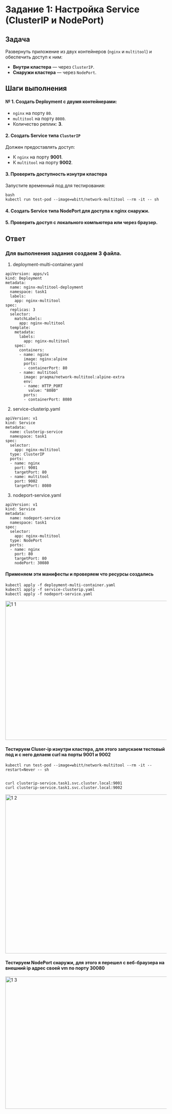 # Задание 1: Настройка Service (ClusterIP и NodePort)

## Задача

Развернуть приложение из двух контейнеров (`nginx` и `multitool`) и обеспечить доступ к ним:

- **Внутри кластера** — через `ClusterIP`.
- **Снаружи кластера** — через `NodePort`.

## Шаги выполнения

#### № 1. Создать Deployment с двумя контейнерами:
- `nginx` на порту `80`.
- `multitool` на порту `8080`.
- Количество реплик: **3**.

#### 2. Создать Service типа `ClusterIP`
Должен предоставлять доступ:
- К `nginx` на порту **9001**.
- К `multitool` на порту **9002**.

#### 3. Проверить доступность изнутри кластера

Запустите временный под для тестирования:
```
bash
kubectl run test-pod --image=wbitt/network-multitool --rm -it -- sh
```
#### 4. Создать Service типа NodePort для доступа к nginx снаружи.
#### 5. Проверить доступ с локального компьютера или через браузер.




## **Ответ**


### Для выполнения задания создаем 3 файла.

1) deployment-multi-container.yaml

```
apiVersion: apps/v1
kind: Deployment
metadata:
  name: nginx-multitool-deployment
  namespace: task1
  labels:
    app: nginx-multitool
spec:
  replicas: 3
  selector:
    matchLabels:
      app: nginx-multitool
  template:
    metadata:
      labels:
        app: nginx-multitool
    spec:
      containers:
      - name: nginx
        image: nginx:alpine
        ports:
        - containerPort: 80
      - name: multitool
        image: praqma/network-multitool:alpine-extra
        env:
        - name: HTTP_PORT
          value: "8080"
        ports:
        - containerPort: 8080
```

2) service-clusterip.yaml

```
apiVersion: v1
kind: Service
metadata:
  name: clusterip-service
  namespace: task1
spec:
  selector:
    app: nginx-multitool
  type: ClusterIP
  ports:
  - name: nginx
    port: 9001
    targetPort: 80
  - name: multitool
    port: 9002
    targetPort: 8080
```
3) nodeport-service.yaml

```
apiVersion: v1
kind: Service
metadata:
  name: nodeport-service
  namespace: task1
spec:
  selector:
    app: nginx-multitool
  type: NodePort
  ports:
  - name: nginx
    port: 80
    targetPort: 80
    nodePort: 30080
  ```  

#### Применяем эти манифесты и проверяем что ресурсы создались

```
kubectl apply -f deployment-multi-container.yaml
kubectl apply -f service-clusterip.yaml
kubectl apply -f nodeport-service.yaml
```

<img width="924" height="434" alt="1 1" src="https://github.com/user-attachments/assets/095d19e4-2f49-4e9a-9a47-f0835fdc0369" />

#### Тестируем Cluser-ip изнутри кластера, для этого запускаем тестовый под и с него делаем curl на порты 9001 и 9002 

```
kubectl run test-pod --image=wbitt/network-multitool --rm -it --restart=Never -- sh


curl clusterip-service.task1.svc.cluster.local:9001 
curl clusterip-service.task1.svc.cluster.local:9002  
```
<img width="1116" height="496" alt="1 2" src="https://github.com/user-attachments/assets/11bb2d3c-2e56-4ea0-b887-660b895226e7" />

#### Тестируем NodePort снаружи, для этого я перешел с веб-браузера на внешний ip адрес своей vm по порту 30080

<img width="1837" height="413" alt="1 3" src="https://github.com/user-attachments/assets/161c374e-0824-43bf-81e1-5cf00a934c34" />



